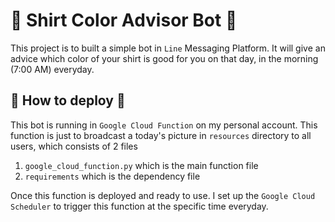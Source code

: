 # :shirt: Shirt Color Advisor Bot :shirt:

This project is to built a simple bot in `Line` Messaging Platform. It will give an advice which color of your shirt is good for you on that day, in the morning (7:00 AM) everyday.

## :running: How to deploy :running:

This bot is running in `Google Cloud Function` on my personal account. This function is just to broadcast a today's picture in `resources` directory to all users, which consists of 2 files

1. `google_cloud_function.py` which is the main function file
2. `requirements` which is the dependency file



Once this function is deployed and ready to use. I set up the `Google Cloud Scheduler` to trigger this function at the specific time everyday.
